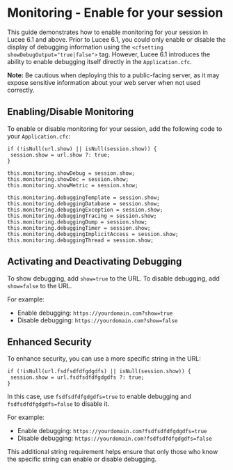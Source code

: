 <!--
{
	"title": "Monitoring - Enable for your session",
	"id": "monitoring-enable-for-your-session",
	"categories": [
		"debugging",
		"monitoring",
		"session"
	],
	"since": "6.1",
	"description": "Shows you a way to enable Monitoring for your session",
	"keywords": [
		"monitoring",
		"session"
	]
}
-->

# Monitoring - Enable for your session

This guide demonstrates how to enable monitoring for your session in Lucee 6.1 and above. Prior to Lucee 6.1, you could only enable or disable the display of debugging information using the `<cfsetting showDebugOutput="true|false">` tag. However, Lucee 6.1 introduces the ability to enable debugging itself directly in the `Application.cfc`.

**Note:** Be cautious when deploying this to a public-facing server, as it may expose sensitive information about your web server when not used correctly.

## Enabling/Disable Monitoring

To enable or disable monitoring for your session, add the following code to your `Application.cfc`:

```lucee
if (!isNull(url.show) || isNull(session.show)) {
 session.show = url.show ?: true;
}

this.monitoring.showDebug = session.show;
this.monitoring.showDoc = session.show;
this.monitoring.showMetric = session.show;

this.monitoring.debuggingTemplate = session.show;
this.monitoring.debuggingDatabase = session.show;
this.monitoring.debuggingException = session.show;
this.monitoring.debuggingTracing = session.show;
this.monitoring.debuggingDump = session.show;
this.monitoring.debuggingTimer = session.show;
this.monitoring.debuggingImplicitAccess = session.show;
this.monitoring.debuggingThread = session.show;
```

## Activating and Deactivating Debugging

To show debugging, add `show=true` to the URL. To disable debugging, add `show=false` to the URL.

For example:

- Enable debugging: `https://yourdomain.com?show=true`
- Disable debugging: `https://yourdomain.com?show=false`

## Enhanced Security

To enhance security, you can use a more specific string in the URL:

```lucee
if (!isNull(url.fsdfsdfdfgdgdfs) || isNull(session.show)) {
 session.show = url.fsdfsdfdfgdgdfs ?: true;
}
```

In this case, use `fsdfsdfdfgdgdfs=true` to enable debugging and `fsdfsdfdfgdgdfs=false` to disable it.

For example:

- Enable debugging: `https://yourdomain.com?fsdfsdfdfgdgdfs=true`
- Disable debugging: `https://yourdomain.com?fsdfsdfdfgdgdfs=false`

This additional string requirement helps ensure that only those who know the specific string can enable or disable debugging.
